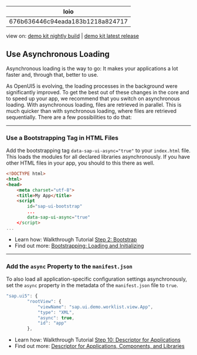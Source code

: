 <!-- loio676b636446c94eada183b1218a824717 -->

| loio |
| -----|
| 676b636446c94eada183b1218a824717 |

<div id="loio">

view on: [demo kit nightly build](https://openui5nightly.hana.ondemand.com/#/topic/676b636446c94eada183b1218a824717) | [demo kit latest release](https://openui5.hana.ondemand.com/#/topic/676b636446c94eada183b1218a824717)</div>

## Use Asynchronous Loading

Asynchronous loading is the way to go: It makes your applications a lot faster and, through that, better to use.

As OpenUI5 is evolving, the loading processes in the background were significantly improved. To get the best out of these changes in the core and to speed up your app, we recommend that you switch on asynchronous loading. With asynchronous loading, files are retrieved in parallel. This is much quicker than with synchronous loading, where files are retrieved sequentially. There are a few possibilities to do that:

***

<a name="loio676b636446c94eada183b1218a824717__section_ykw_py5_zfb"/>

### Use a Bootstrapping Tag in HTML Files

Add the bootstrapping tag `data-sap-ui-async="true"` to your `index.html` file. This loads the modules for all declared libraries asynchronously. If you have other HTML files in your app, you should to this there as well.

``` html
<!DOCTYPE html>
<html>
<head>
	<meta charset="utf-8">
	<title>My App</title>
	<script
		id="sap-ui-bootstrap"
		...
		data-sap-ui-async="true"
	</script>
...
```

-   Learn how: Walkthrough Tutorial [Step 2: Bootstrap](Step_2_Bootstrap_fe12df2.md)
-   Find out more: [Bootstrapping: Loading and Initializing](Bootstrapping_Loading_and_Initializing__a04b0d1.md)

***

### Add the `async` Property to the `manifest.json`

To also load all application-specific configuration settings asynchronously, set the `async` property in the metadata of the `manifest.json` file to `true`.

``` js
"sap.ui5": {
		"rootView": {
			"viewName": "sap.ui.demo.worklist.view.App",
			"type": "XML",
			"async": true,
			"id": "app"
		},
```

-   Learn how: Walkthrough Tutorial [Step 10: Descriptor for Applications](Step_10_Descriptor_for_Applications_8f93bf2.md)
-   Find out more: [Descriptor for Applications, Components, and Libraries](Descriptor_for_Applications,_Components,_and_Libraries_be0cf40.md)

